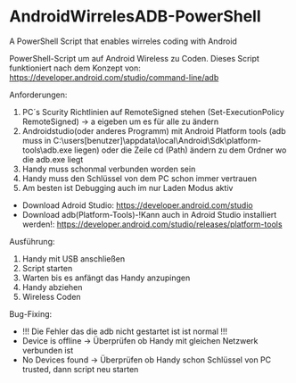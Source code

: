 # AndroidWirrelesADB-PowerShell
A PowerShell Script that enables wirreles coding with Android

PowerShell-Script um auf Android Wireless zu Coden.
Dieses Script funktioniert nach dem Konzept von: https://developer.android.com/studio/command-line/adb

Anforderungen:
1. PC´s Scurity Richtlinien auf RemoteSigned stehen 
  (Set-ExecutionPolicy RemoteSigned) -> a eigeben um es für alle zu ändern
2. Androidstudio(oder anderes Programm) mit Android Platform tools (adb muss in C:\users\[benutzer]\appdata\local\Android\Sdk\platform-tools\adb.exe liegen)
  oder die Zeile cd (Path) ändern zu dem Ordner wo die adb.exe liegt
3. Handy muss schonmal verbunden worden sein
4. Handy muss den Schlüssel von dem PC schon immer vertrauen
5. Am besten ist Debugging auch im nur Laden Modus aktiv

  - Download Adroid Studio: https://developer.android.com/studio
  - Download adb(Platform-Tools)-!Kann auch in Adroid Studio installiert werden!: https://developer.android.com/studio/releases/platform-tools

Ausführung:
1. Handy mit USB anschließen
2. Script starten
3. Warten bis es anfängt das Handy anzupingen
4. Handy abziehen
5. Wireless Coden

Bug-Fixing:
- !!! Die Fehler das die adb nicht gestartet ist ist normal !!!
- Device is offline -> Überprüfen ob Handy mit gleichen Netzwerk verbunden ist
- No Devices found -> Überprüfen ob Handy schon Schlüssel von PC trusted, dann script neu starten
